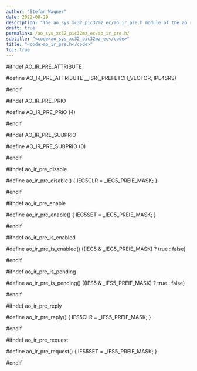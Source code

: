 ```yaml
---
author: "Stefan Wagner"
date: 2022-08-29
description: "The ao_sys_xc32_pic32mz_ec/ao_ir_pre.h module of the ao real-time operating system."
draft: true
permalink: /ao_sys_xc32_pic32mz_ec/ao_ir_pre.h/ 
subtitle: "<code>ao_sys_xc32_pic32mz_ec</code>"
title: "<code>ao_ir_pre.h</code>"
toc: true
---
```


#ifndef AO_IR_PRE_ATTRIBUTE

#define AO_IR_PRE_ATTRIBUTE     __ISR(_PREFETCH_VECTOR, IPL4SRS)

#endif

#ifndef AO_IR_PRE_PRIO

#define AO_IR_PRE_PRIO          (4)

#endif

#ifndef AO_IR_PRE_SUBPRIO

#define AO_IR_PRE_SUBPRIO       (0)

#endif

#ifndef ao_ir_pre_disable

#define ao_ir_pre_disable()     { IEC5CLR = _IEC5_PREIE_MASK; }

#endif

#ifndef ao_ir_pre_enable

#define ao_ir_pre_enable()      { IEC5SET = _IEC5_PREIE_MASK; }

#endif

#ifndef ao_ir_pre_is_enabled

#define ao_ir_pre_is_enabled()  ((IEC5 & _IEC5_PREIE_MASK) ? true : false)

#endif

#ifndef ao_ir_pre_is_pending

#define ao_ir_pre_is_pending()  ((IFS5 & _IFS5_PREIF_MASK) ? true : false)

#endif

#ifndef ao_ir_pre_reply

#define ao_ir_pre_reply()       { IFS5CLR = _IFS5_PREIF_MASK; }

#endif

#ifndef ao_ir_pre_request

#define ao_ir_pre_request()     { IFS5SET = _IFS5_PREIF_MASK; }

#endif

